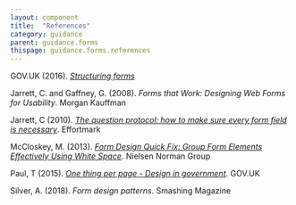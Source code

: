 ```yaml
---
layout: component
title:  "References"
category: guidance
parent: guidance.forms
thispage: guidance.forms.references
---
```

GOV.UK (2016). [_Structuring forms_](https://www.gov.uk/service-manual/design/form-structure)

Jarrett, C. and Gaffney, G. (2008). _Forms that Work: Designing Web Forms for Usability_. Morgan Kauffman

Jarrett, C (2010). [_The question protocol: how to make sure every form field is necessary_](https://www.effortmark.co.uk/question-protocol-make-sure-every-form-field-necessary/). Effortmark

McCloskey, M. (2013). [_Form Design Quick Fix: Group Form Elements Effectively Using White Space_](https://www.nngroup.com/articles/form-design-white-space/). Nielsen Norman Group

Paul, T (2015). [_One thing per page - Design in government_](https://designnotes.blog.gov.uk/2015/07/03/one-thing-per-page/). GOV.UK

Silver, A. (2018). _Form design patterns_. Smashing Magazine
